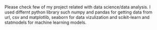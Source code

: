Please check few of my project related with data science/data analysis. I used differnt python library such numpy and pandas for getting data from url, csv and matplotlib, seaborn for data vizulization and scikit-learn and statmodels for machine learning models. 


